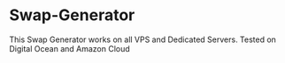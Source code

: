 # Swap-Generator
This Swap Generator works on all VPS and Dedicated Servers. Tested on Digital Ocean and Amazon Cloud
